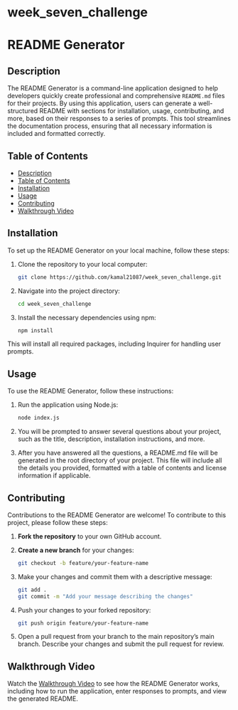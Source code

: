 # week_seven_challenge

# README Generator

## Description
The README Generator is a command-line application designed to help developers quickly create professional and comprehensive `README.md` files for their projects. By using this application, users can generate a well-structured README with sections for installation, usage, contributing, and more, based on their responses to a series of prompts. This tool streamlines the documentation process, ensuring that all necessary information is included and formatted correctly.

## Table of Contents
- [Description](#description)
- [Table of Contents](#table-of-contents)
- [Installation](#installation)
- [Usage](#usage)
- [Contributing](#contributing)
- [Walkthrough Video](#walkthrough-video)

## Installation
To set up the README Generator on your local machine, follow these steps:

1. Clone the repository to your local computer:
   ```bash
   git clone https://github.com/kamal21087/week_seven_challenge.git
2. Navigate into the project directory:
   ```bash
   cd week_seven_challenge
3. Install the necessary dependencies using npm:
   ```bash
   npm install
This will install all required packages, including Inquirer for handling user prompts.

## Usage
To use the README Generator, follow these instructions:

1. Run the application using Node.js:
   ```bash
   node index.js

2. You will be prompted to answer several questions about your project, such as the title, description, installation instructions, and more.

3. After you have answered all the questions, a README.md file will be generated in the root directory of your project. This file will include all the details you provided, formatted with a table of contents and license information if applicable.

## Contributing

Contributions to the README Generator are welcome! To contribute to this project, please follow these steps:

1. **Fork the repository** to your own GitHub account.

2. **Create a new branch** for your changes:
   ```bash
   git checkout -b feature/your-feature-name
3. Make your changes and commit them with a descriptive message:
   ```bash
   git add .
   git commit -m "Add your message describing the changes"
4. Push your changes to your forked repository:
   ```bash
   git push origin feature/your-feature-name
5. Open a pull request from your branch to the main repository’s main branch. Describe your changes and submit the pull request for review.

## Walkthrough Video
Watch the [Walkthrough Video](https://app.screencastify.com/v2/manage/videos/XF8uQrBTSqUhizesotrK) to see how the README Generator works, including how to run the application, enter responses to prompts, and view the generated README.